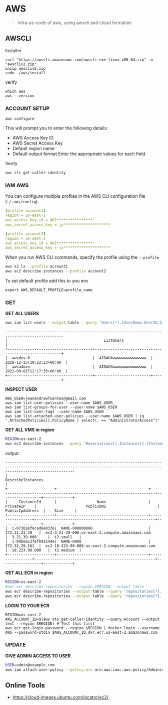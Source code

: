 # AWS
> infra-as-code of aws, using awscli and cloud formation

## AWSCLI
Installer
```
curl "https://awscli.amazonaws.com/awscli-exe-linux-x86_64.zip" -o "awscliv2.zip"
unzip awscliv2.zip
sudo ./aws/install
```
verify
```
which aws
aws --version
```

### ACCOUNT SETUP
```
aws configure
```
This will prompt you to enter the following details:

- AWS Access Key ID
- AWS Secret Access Key
- Default region name
- Default output format
Enter the appropriate values for each field.

Verify
```
aws sts get-caller-identity
```
### IAM AWS
You can configure multiple profiles in the AWS CLI configuration file (`~/.aws/config`).
```yaml
[profile account1]
region = us-east-1
aws_access_key_id = AKI****************
aws_secret_access_key = jx*********************

[profile account2]
region = us-west-2
aws_access_key_id = AKI****************
aws_secret_access_key = jx*********************
```
When you run AWS CLI commands, specify the profile using the `--profile`
```bash
aws s3 ls --profile account1
aws ec2 describe-instances --profile account2
```

To set default profile add this to you env 
```
export AWS_DEFAULT_PROFILE=profile_name
```



### GET
**GET ALL USERS**
```bash
aws iam list-users --output table --query 'Users[*].[UserName,UserId,CreateDate]'          
```
```
------------------------------------------------------------------------------------------------
|                                           ListUsers                                          |
+--------------------------------------+-------------------------+-----------------------------+
|  awsdev-0                            |  AIDAUXwwwwwwwwwwwwwww  |  2020-12-15T19:22:23+00:00  |
|  awsadmin                            |  AIDAUXwwwwwwwwwwwwwww  |  2022-09-01T12:17:33+00:00  |
+--------------------------------------+-------------------------+-----------------------------+

```

**INSPECT USER**
```
AWS_USER=jeanandrewfuentes@gmail.com
aws iam list-user-policies --user-name $AWS_USER
aws iam list-groups-for-user --user-name $AWS_USER
aws iam list-user-tags --user-name $AWS_USER
aws iam list-attached-user-policies --user-name $AWS_USER | jq '.AttachedPolicies[].PolicyName | select(. == "AdministratorAccess")'
```

**GET ALL VMS in region** 
```bash
REGION=us-east-2
aws ec2 describe-instances --query 'Reservations[].Instances[].{InstanceId:InstanceId, Name: Tags[?Key==`Name`]|[0].Value, PrivateIP: PrivateIpAddress, PublicIpAddress:PublicIpAddress, Size: InstanceType, PublicDNS: PublicDnsName}' --output table --region $REGION
```
output:
```
---------------------------------------------------------------------------------------------------------------------------------------------------------------------------
|                                                                            DescribeInstances                                                                            |
+---------------------+-----------------------------------------+-----------------+------------------------------------------------------+------------------+-------------+
|     InstanceId      |                  Name                   |    PrivateIP    |                      PublicDNS                       | PublicIpAddress  |    Size     |
+---------------------+-----------------------------------------+-----------------+------------------------------------------------------+------------------+-------------+
|  i-07302ef6cad6e0336|  NAME-000000000                         |  172.31.23.39   |  ec2-3-21-39-000.us-east-2.compute.amazonaws.com     |  3.21.39.000     |  t2.small   |
|  i-04beac3fefb91544e|  NAME-0000                              |  172.31.29.161  |  ec2-18-223-98-000.us-east-2.compute.amazonaws.com   |  18.223.98.000   |  t2.medium  |
+---------------------+-----------------------------------------+-----------------+------------------------------------------------------+------------------+-------------+

```


**GET ALL ECR in region**

```bash
REGION=us-east-2
#aws ecr describe-repositories --region $REGION --output table 
aws ecr describe-repositories --output table --query 'repositories[*].[registryId, repositoryName, repositoryUri]' --region $REGION
aws ecr describe-repositories --output table --query 'repositories[*].[repositoryUri]' --region $REGION
```


**LOGIN TO YOUR ECR**
```
REGION=us-east-2
AWS_ACCOUNT_ID=$(aws sts get-caller-identity --query Account --output text --region $REGION) # Test this first
aws ecr get-login-password --region $REGION | docker login --username AWS --password-stdin $AWS_ACCOUNT_ID.dkr.ecr.us-east-2.amazonaws.com
```

### UPDATE 

**GIVE ADMIN ACCESS TO USER**
```bash
USER=admin@example.com
aws iam attach-user-policy --policy-arn arn:aws:iam::aws:policy/AdministratorAccess --user-name $USER
```

## Online Tools

- https://cloud-images.ubuntu.com/locator/ec2/
